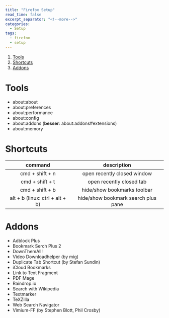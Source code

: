 ```yaml
---
title: "Firefox Setup"
read_time: false
excerpt_separator: "<!--more-->"
categories:
  - Setup
tags:
  - firefox
  - setup
---
```


1. [Tools](#tools)
2. [Shortcuts](#shortcuts)  
3. [Addons](#addons)

# Tools

- about:about
- about:preferences
- about:performance
- about:config
- about:addons (**besser**: about:addons#extensions) 
- about:memory

# Shortcuts

| command | description |
| :---: | :---: |
cmd + shift + n | open recently closed window
cmd + shift + t	| open recently closed tab
cmd + shift + b | hide/show bookmarks toolbar
alt + b (linux: ctrl + alt + b) | hide/show bookmark search plus pane

# Addons

- Adblock Plus
- Bookmark Serch Plus 2
- DownThemAll!
- Video Downloadhelper (by mig)
- Duplicate Tab Shortcut (by Stefan Sundin)
- iCloud Bookmarks
- Link to Text Fragment
- PDF Mage
- Raindrop.io
- Search with Wikipedia
- Textmarker
- TeXZilla
- Web Search Navigator
- Vimium-FF (by Stephen Blott, Phil Crosby)
